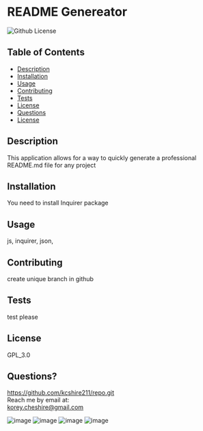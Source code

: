 # README Genereator
  ![Github License](https://img.shields.io/badge/license-GPL_3.0-green)
## Table of Contents
* [Description](#description)
* [Installation](#installation)
* [Usage](#usage)
* [Contributing](#contributing)
* [Tests](#tests)
* [License](#license)
* [Questions](#questions)
* [License](#license)
## Description
This application allows for a way to quickly generate a professional README.md file for any project
## Installation
You need to install Inquirer package
## Usage
js, inquirer, json, 
## Contributing
create unique branch in github
## Tests
test please <br>
## License
GPL_3.0
## Questions?
https://github.com/kcshire211/repo.git <br>
Reach me by email at: <br> korey.cheshire@gmail.com

![image](https://user-images.githubusercontent.com/85852768/136245851-9d984a23-fb73-4e70-8cd1-ea662387bcbc.png)
![image](https://user-images.githubusercontent.com/85852768/136245956-52482a78-c22d-4030-9621-0a591b509999.png)
![image](https://user-images.githubusercontent.com/85852768/136246012-62aff525-1dba-4148-a1c5-15f81abf7e35.png)
![image](https://user-images.githubusercontent.com/85852768/136246087-cd090112-2a60-47b6-8661-d0d2962ead04.png)

